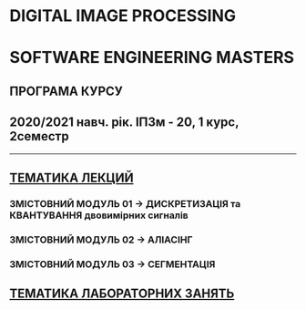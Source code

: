 # **DIGITAL IMAGE PROCESSING**
# **SOFTWARE ENGINEERING MASTERS**

## ПРОГРАМА КУРСУ
## 2020/2021 навч. рік. ІПЗм - 20, 1 курс, 2семестр
___
## [ТЕМАТИКА ЛЕКЦИЙ](/_LEC_/Lec_Common.md)
### ЗМІСТОВНИЙ МОДУЛЬ 01 -> ДИСКРЕТИЗАЦІЯ та КВАНТУВАННЯ двовимірних сигналів
### ЗМІСТОВНИЙ МОДУЛЬ 02 -> АЛІАСІНГ
### ЗМІСТОВНИЙ МОДУЛЬ 03 -> СЕГМЕНТАЦІЯ

## [ТЕМАТИКА ЛАБОРАТОРНИХ ЗАНЯТЬ](/_LAB_/Lab_Works_01_List.md)
